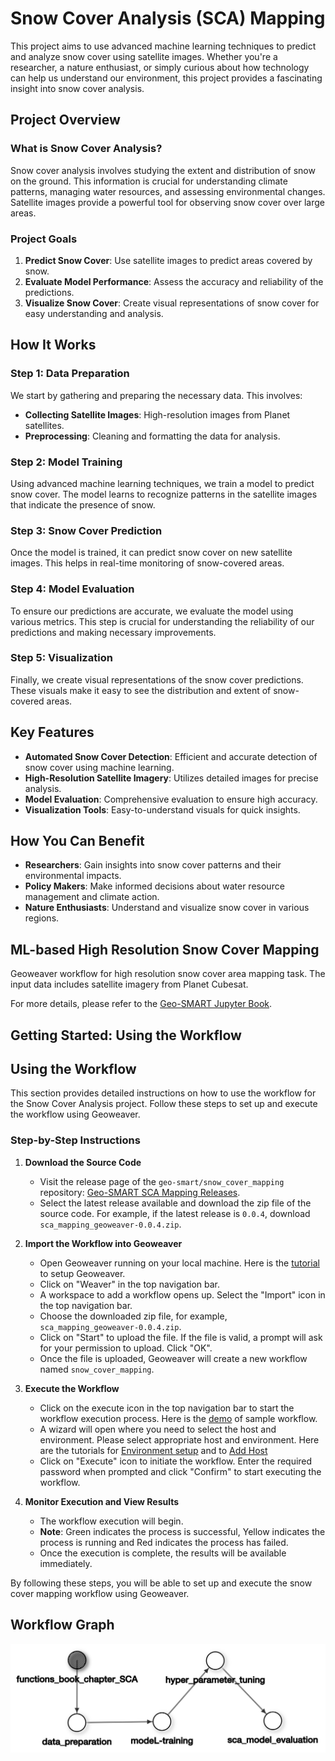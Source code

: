 # Snow Cover Analysis (SCA) Mapping

This project aims to use advanced machine learning techniques to predict and analyze snow cover using satellite images. Whether you're a researcher, a nature enthusiast, or simply curious about how technology can help us understand our environment, this project provides a fascinating insight into snow cover analysis.

## Project Overview

### What is Snow Cover Analysis?

Snow cover analysis involves studying the extent and distribution of snow on the ground. This information is crucial for understanding climate patterns, managing water resources, and assessing environmental changes. Satellite images provide a powerful tool for observing snow cover over large areas.

### Project Goals

1. **Predict Snow Cover**: Use satellite images to predict areas covered by snow.
2. **Evaluate Model Performance**: Assess the accuracy and reliability of the predictions.
3. **Visualize Snow Cover**: Create visual representations of snow cover for easy understanding and analysis.

## How It Works

### Step 1: Data Preparation

We start by gathering and preparing the necessary data. This involves:

- **Collecting Satellite Images**: High-resolution images from Planet satellites.
- **Preprocessing**: Cleaning and formatting the data for analysis.

### Step 2: Model Training

Using advanced machine learning techniques, we train a model to predict snow cover. The model learns to recognize patterns in the satellite images that indicate the presence of snow.

### Step 3: Snow Cover Prediction

Once the model is trained, it can predict snow cover on new satellite images. This helps in real-time monitoring of snow-covered areas.

### Step 4: Model Evaluation

To ensure our predictions are accurate, we evaluate the model using various metrics. This step is crucial for understanding the reliability of our predictions and making necessary improvements.

### Step 5: Visualization

Finally, we create visual representations of the snow cover predictions. These visuals make it easy to see the distribution and extent of snow-covered areas.

## Key Features

- **Automated Snow Cover Detection**: Efficient and accurate detection of snow cover using machine learning.
- **High-Resolution Satellite Imagery**: Utilizes detailed images for precise analysis.
- **Model Evaluation**: Comprehensive evaluation to ensure high accuracy.
- **Visualization Tools**: Easy-to-understand visuals for quick insights.

## How You Can Benefit

- **Researchers**: Gain insights into snow cover patterns and their environmental impacts.
- **Policy Makers**: Make informed decisions about water resource management and climate action.
- **Nature Enthusiasts**: Understand and visualize snow cover in various regions.

## ML-based High Resolution Snow Cover Mapping

Geoweaver workflow for high resolution snow cover area mapping task. The input data includes satellite imagery from Planet Cubesat.

For more details, please refer to the [Geo-SMART Jupyter Book](https://geo-smart.github.io/scm_geosmart_use_case/chapters/one.html).

## Getting Started: Using the Workflow
## Using the Workflow

This section provides detailed instructions on how to use the workflow for the Snow Cover Analysis project. Follow these steps to set up and execute the workflow using Geoweaver.

### Step-by-Step Instructions

1. **Download the Source Code**
    - Visit the release page of the `geo-smart/snow_cover_mapping` repository: [Geo-SMART SCA Mapping Releases](https://github.com/geo-smart/sca_mapping_geoweaver/releases).
    - Select the latest release available and download the zip file of the source code. For example, if the latest release is `0.0.4`, download `sca_mapping_geoweaver-0.0.4.zip`.

2. **Import the Workflow into Geoweaver**
    - Open Geoweaver running on your local machine. Here is the [tutorial](https://youtu.be/jUd1dzi18EQ) to setup Geoweaver. 
    - Click on "Weaver" in the top navigation bar. 
    - A workspace to add a workflow opens up. Select the "Import" icon in the top navigation bar.
    - Choose the downloaded zip file, for example, `sca_mapping_geoweaver-0.0.4.zip`.
    - Click on "Start" to upload the file. If the file is valid, a prompt will ask for your permission to upload. Click "OK".
    - Once the file is uploaded, Geoweaver will create a new workflow named `snow_cover_mapping`.

3. **Execute the Workflow**
    - Click on the execute icon in the top navigation bar to start the workflow execution process. Here is the [demo](https://youtu.be/PJcMNR00QoE) of sample workflow.
    - A wizard will open where you need to select the host and environment. Please select appropriate host and environment. Here are the tutorials for  [Environment setup](https://youtu.be/KYiEHI0rn_o) and to [Add Host](https://www.youtube.com/watch?v=H66AVoBBaHs)
    - Click on "Execute" icon to initiate the workflow. Enter the required password when prompted and click "Confirm" to start executing the workflow. 
4. **Monitor Execution and View Results**
    - The workflow execution will begin.
    - **Note**: Green indicates the process is successful, Yellow indicates the process is running and Red indicates the process has failed.
    - Once the execution is complete, the results will be available immediately.

By following these steps, you will be able to set up and execute the snow cover mapping workflow using Geoweaver.


## Workflow Graph

![Workflow Graph](https://github.com/geo-smart/sca_mapping_geoweaver/blob/main/image.png)
